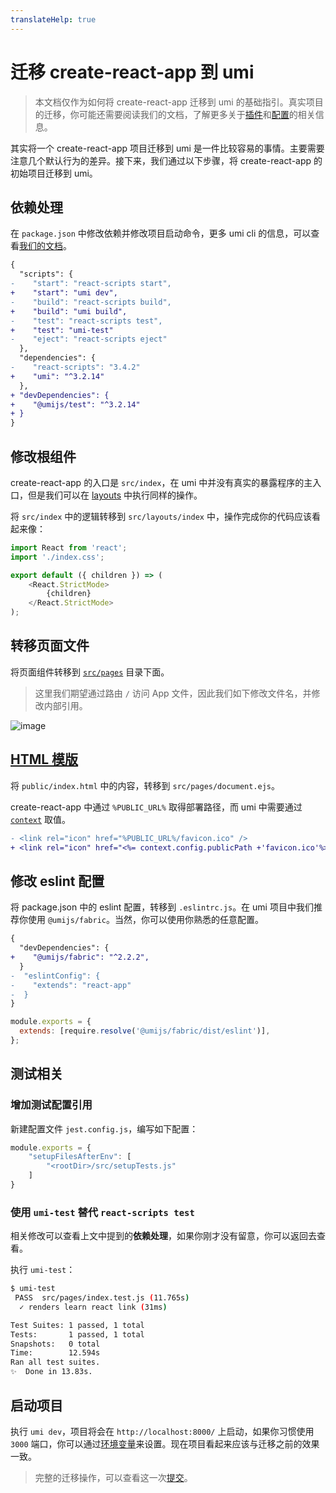 ```yaml
---
translateHelp: true
---
```


# 迁移 create-react-app 到 umi

> 本文档仅作为如何将 create-react-app 迁移到 umi 的基础指引。真实项目的迁移，你可能还需要阅读我们的文档，了解更多关于[插件](/zh-CN/plugins/preset-react)和[配置](/zh-CN/config)的相关信息。

其实将一个 create-react-app 项目迁移到 umi 是一件比较容易的事情。主要需要注意几个默认行为的差异。接下来，我们通过以下步骤，将 create-react-app 的初始项目迁移到 umi。

## 依赖处理

在 `package.json` 中修改依赖并修改项目启动命令，更多 umi cli 的信息，可以查看[我们的文档](/zh-CN/docs/cl)。

```diff
{
  "scripts": {
-    "start": "react-scripts start",
+    "start": "umi dev",
-    "build": "react-scripts build",
+    "build": "umi build",
-    "test": "react-scripts test",
+    "test": "umi-test"
-    "eject": "react-scripts eject"
  },
  "dependencies": {
-    "react-scripts": "3.4.2"
+    "umi": "^3.2.14"
  },
+ "devDependencies": {
+    "@umijs/test": "^3.2.14"
+ }
}
```

## 修改根组件

create-react-app 的入口是 `src/index`，在 umi 中并没有真实的暴露程序的主入口，但是我们可以在 [layouts](/zh-CN/docs/convention-routing#全局-layout) 中执行同样的操作。

将 `src/index` 中的逻辑转移到 `src/layouts/index` 中，操作完成你的代码应该看起来像：

```js
import React from 'react';
import './index.css';

export default ({ children }) => (
    <React.StrictMode>
        {children}
    </React.StrictMode>
);
```

## 转移页面文件

将页面组件转移到 [`src/pages`](/zh-CN/docs/convention-routing) 目录下面。

> 这里我们期望通过路由 `/` 访问 App 文件，因此我们如下修改文件名，并修改内部引用。

![image](https://user-images.githubusercontent.com/11746742/89971217-3d969680-dc8d-11ea-8d4e-c60b1e9431ba.png)

## [HTML 模版](/zh-CN/docs/html-template)

将 `public/index.html` 中的内容，转移到 `src/pages/document.ejs`。

create-react-app 中通过 `%PUBLIC_URL%` 取得部署路径，而 umi 中需要通过 [`context`](/zh-CN/docs/html-template#配置模板) 取值。

```diff
- <link rel="icon" href="%PUBLIC_URL%/favicon.ico" />
+ <link rel="icon" href="<%= context.config.publicPath +'favicon.ico'%>" />
```

## 修改 eslint 配置

将 package.json 中的 eslint 配置，转移到 `.eslintrc.js`。在 umi 项目中我们推荐你使用 `@umijs/fabric`。当然，你可以使用你熟悉的任意配置。

```diff
{
  "devDependencies": {
+    "@umijs/fabric": "^2.2.2",
  }
-  "eslintConfig": {
-    "extends": "react-app"
-  }
}
```

```js
module.exports = {
  extends: [require.resolve('@umijs/fabric/dist/eslint')],
};
```

## 测试相关

### 增加测试配置引用

新建配置文件 `jest.config.js`，编写如下配置：

```js
module.exports = {
    "setupFilesAfterEnv": [
        "<rootDir>/src/setupTests.js"
    ]
}
```

### 使用 `umi-test` 替代 `react-scripts test`

相关修改可以查看上文中提到的**依赖处理**，如果你刚才没有留意，你可以返回去查看。

执行 `umi-test`：

```bash
$ umi-test
 PASS  src/pages/index.test.js (11.765s)
  ✓ renders learn react link (31ms)

Test Suites: 1 passed, 1 total
Tests:       1 passed, 1 total
Snapshots:   0 total
Time:        12.594s
Ran all test suites.
✨  Done in 13.83s.
```

## 启动项目

执行 `umi dev`，项目将会在 `http://localhost:8000/` 上启动，如果你习惯使用 `3000` 端口，你可以通过[环境变量](/zh-CN/docs/env-variables)来设置。现在项目看起来应该与迁移之前的效果一致。

> 完整的迁移操作，可以查看这一次[提交](https://github.com/xiaohuoni/cra-2-umi/commit/66c87974f36cdb7d40629c056b1b1cdc4ebc8950)。
